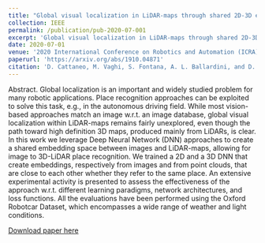 ```yaml
---
title: "Global visual localization in LiDAR-maps through shared 2D-3D embedding space"
collection: IEEE
permalink: /publication/pub-2020-07-001
excerpt: 'Global visual localization in LiDAR-maps through shared 2D-3D embedding space'
date: 2020-07-01
venue: '2020 International Conference on Robotics and Automation (ICRA)'
paperurl: 'https://arxiv.org/abs/1910.04871'
citation: 'D. Cattaneo, M. Vaghi, S. Fontana, A. L. Ballardini, and D. G. Sorrenti. “Global visual localization in LiDAR-maps through shared 2D-3D embedding space”. In: IEEE International Conference on Robotics and Automation (ICRA). 2020. Submitted'
---
```

Abstract. Global localization is an important and widely studied problem for many robotic applications. Place recognition approaches can be exploited to solve this task, e.g., in the autonomous driving field. While most vision-based approaches match an image w.r.t. an image database, global visual localization within LiDAR-maps remains fairly unexplored, even though the path toward high definition 3D maps, produced mainly from LiDARs, is clear. In this work we leverage Deep Neural Network (DNN) approaches to create a shared embedding space between images and LiDAR-maps, allowing for image to 3D-LiDAR place recognition. We trained a 2D and a 3D DNN that create embeddings, respectively from images and from point clouds, that are close to each other whether they refer to the same place. An extensive experimental activity is presented to assess the effectiveness of the approach w.r.t. different learning paradigms, network architectures, and loss functions. All the evaluations have been performed using the Oxford Robotcar Dataset, which encompasses a wide range of weather and light conditions.

[Download paper here](https://arxiv.org/abs/1910.04871)
